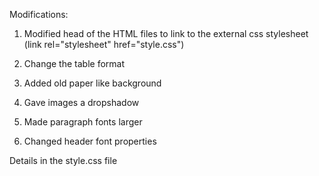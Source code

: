 Modifications:

1. Modified head of the HTML files to link to the external css stylesheet (link rel="stylesheet" href="style.css")

2. Change the table format

3. Added old paper like background

4. Gave images a dropshadow

5. Made paragraph fonts larger

6. Changed header font properties

Details in the style.css file

